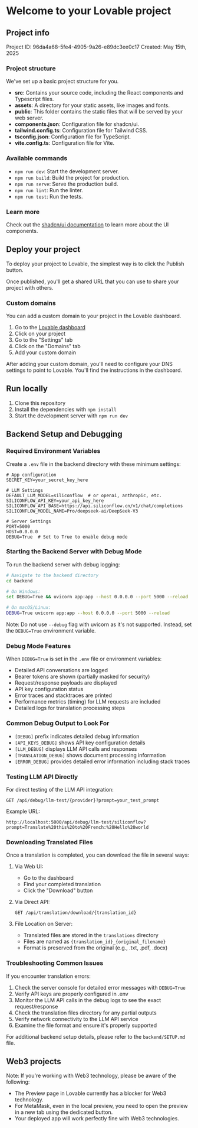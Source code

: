 
# Welcome to your Lovable project

## Project info

Project ID: 96da4a68-5fe4-4905-9a26-e89dc3ee0c17
Created: May 15th, 2025

### Project structure

We've set up a basic project structure for you.

- **src**: Contains your source code, including the React components and Typescript files.
- **assets**: A directory for your static assets, like images and fonts.
- **public**: This folder contains the static files that will be served by your web server.
- **components.json**: Configuration file for shadcn/ui.
- **tailwind.config.ts**: Configuration file for Tailwind CSS.
- **tsconfig.json**: Configuration file for TypeScript.
- **vite.config.ts**: Configuration file for Vite.

### Available commands

- `npm run dev`: Start the development server.
- `npm run build`: Build the project for production.
- `npm run serve`: Serve the production build.
- `npm run lint`: Run the linter.
- `npm run test`: Run the tests.

### Learn more

Check out the [shadcn/ui documentation](https://ui.shadcn.com/docs) to learn more about the UI components.

## Deploy your project

To deploy your project to Lovable, the simplest way is to click the Publish button.

Once published, you'll get a shared URL that you can use to share your project with others.

### Custom domains

You can add a custom domain to your project in the Lovable dashboard.

1. Go to the [Lovable dashboard](https://app.lovable.dev/projects)
2. Click on your project
3. Go to the "Settings" tab
4. Click on the "Domains" tab
5. Add your custom domain

After adding your custom domain, you'll need to configure your DNS settings to point to Lovable. You'll find the instructions in the dashboard.

## Run locally

1. Clone this repository
2. Install the dependencies with `npm install`
3. Start the development server with `npm run dev`

## Backend Setup and Debugging

### Required Environment Variables

Create a `.env` file in the backend directory with these minimum settings:
```
# App configuration
SECRET_KEY=your_secret_key_here

# LLM Settings
DEFAULT_LLM_MODEL=siliconflow  # or openai, anthropic, etc.
SILICONFLOW_API_KEY=your_api_key_here
SILICONFLOW_API_BASE=https://api.siliconflow.cn/v1/chat/completions
SILICONFLOW_MODEL_NAME=Pro/deepseek-ai/DeepSeek-V3

# Server Settings
PORT=5000
HOST=0.0.0.0
DEBUG=True  # Set to True to enable debug mode
```

### Starting the Backend Server with Debug Mode

To run the backend server with debug logging:

```sh
# Navigate to the backend directory
cd backend

# On Windows:
set DEBUG=True && uvicorn app:app --host 0.0.0.0 --port 5000 --reload

# On macOS/Linux:
DEBUG=True uvicorn app:app --host 0.0.0.0 --port 5000 --reload
```

Note: Do not use `--debug` flag with uvicorn as it's not supported. Instead, set the `DEBUG=True` environment variable.

### Debug Mode Features

When `DEBUG=True` is set in the `.env` file or environment variables:

- Detailed API conversations are logged
- Bearer tokens are shown (partially masked for security)
- Request/response payloads are displayed
- API key configuration status
- Error traces and stacktraces are printed
- Performance metrics (timing) for LLM requests are included
- Detailed logs for translation processing steps

### Common Debug Output to Look For

- `[DEBUG]` prefix indicates detailed debug information
- `[API_KEYS_DEBUG]` shows API key configuration details
- `[LLM_DEBUG]` displays LLM API calls and responses
- `[TRANSLATION_DEBUG]` shows document processing information
- `[ERROR_DEBUG]` provides detailed error information including stack traces

### Testing LLM API Directly

For direct testing of the LLM API integration:
```
GET /api/debug/llm-test/{provider}?prompt=your_test_prompt
```

Example URL:
```
http://localhost:5000/api/debug/llm-test/siliconflow?prompt=Translate%20this%20to%20French:%20Hello%20world
```

### Downloading Translated Files

Once a translation is completed, you can download the file in several ways:

1. Via Web UI:
   - Go to the dashboard
   - Find your completed translation
   - Click the "Download" button

2. Via Direct API:
   ```
   GET /api/translation/download/{translation_id}
   ```

3. File Location on Server:
   - Translated files are stored in the `translations` directory
   - Files are named as `{translation_id}_{original_filename}`
   - Format is preserved from the original (e.g., .txt, .pdf, .docx)

### Troubleshooting Common Issues

If you encounter translation errors:

1. Check the server console for detailed error messages with `DEBUG=True`
2. Verify API keys are properly configured in .env
3. Monitor the LLM API calls in the debug logs to see the exact request/response 
4. Check the translation files directory for any partial outputs
5. Verify network connectivity to the LLM API service
6. Examine the file format and ensure it's properly supported

For additional backend setup details, please refer to the `backend/SETUP.md` file.

## Web3 projects

Note: If you're working with Web3 technology, please be aware of the following:

- The Preview page in Lovable currently has a blocker for Web3 technology.
- For MetaMask, even in the local preview, you need to open the preview in a new tab using the dedicated button.
- Your deployed app will work perfectly fine with Web3 technologies.
